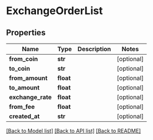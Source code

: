 # ExchangeOrderList

## Properties
Name | Type | Description | Notes
------------ | ------------- | ------------- | -------------
**from_coin** | **str** |  | [optional] 
**to_coin** | **str** |  | [optional] 
**from_amount** | **float** |  | [optional] 
**to_amount** | **float** |  | [optional] 
**exchange_rate** | **float** |  | [optional] 
**from_fee** | **float** |  | [optional] 
**created_at** | **str** |  | [optional] 

[[Back to Model list]](../README.md#documentation-for-models) [[Back to API list]](../README.md#documentation-for-api-endpoints) [[Back to README]](../README.md)


